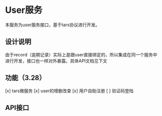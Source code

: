 # User服务
本服务为user服务接口，基于tars协议进行开发。  
## 设计说明
由于record（逾期记录）实际上是跟user直接绑定的，所以集成在同一个服务中进行开发，接口也一样对外暴露。具体API文档见下文

## 功能（3.28）
[x] tars微服务
[x] user的增删改查
[x] 用户自助注册
[ ] 验证码登陆
## API接口

